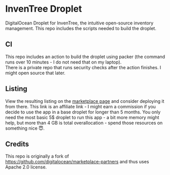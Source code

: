 # InvenTree Droplet
DigitalOcean Droplet for InvenTree, the intuitive open-source inventory management. This repo includes the scripts needed to build the droplet.

## CI
This repo includes an action to build the droplet using packer (the command runs over 10 minutes - I do not need that on my laptop).  
There is a private repo that runs security checks after the action finishes. I might open source that later.

## Listing
View the resulting listing on the [marketplace page](https://marketplace.digitalocean.com/apps/inventree?refcode=d6172576d014) and consider deploying it from there. This link is an affiliate link - I might earn a commission if you decide to use the app in a base droplet for longer than 5 months.
You only need the most basic 5$ droplet to run this app - a bit more memory might help, but more than 4 GB is total overallocation - spend those resources on something nice 😇.  

## Credits
This repo is originally a fork of https://github.com/digitalocean/marketplace-partners and thus uses Apache 2.0 license.
